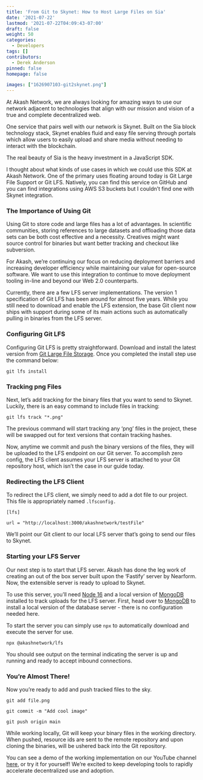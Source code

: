 ```yaml
---
title: 'From Git to Skynet: How to Host Large Files on Sia'
date: '2021-07-22'
lastmod: '2021-07-22T04:09:43-07:00'
draft: false
weight: 50
categories:
  - Developers
tags: []
contributors:
  - Derek Anderson
pinned: false
homepage: false

images: ["1626907103-git2skynet.png"]
---
```

At Akash Network, we are always looking for amazing ways to use our network adjacent to technologies that align with our mission and vision of a true and complete decentralized web. 

One service that pairs well with our network is Skynet. Built on the Sia block technology stack, Skynet enables fluid and easy file serving through portals which allow users to easily upload and share media without needing to interact with the blockchain. 

The real beauty of Sia is the heavy investment in a JavaScript SDK. 

I thought about what kinds of use cases in which we could use this SDK at Akash Network. One of the primary uses floating around today is Git Large File Support or Git LFS. Natively, you can find this service on GitHub and you can find integrations using AWS S3 buckets but I couldn’t find one with Skynet integration.

### **The Importance of Using Git**

Using Git to store code and large files has a lot of advantages. In scientific communities, storing references to large datasets and offloading those data sets can be both cost effective and a necessity. Creatives might want source control for binaries but want better tracking and checkout like subversion.

For Akash, we’re continuing our focus on reducing deployment barriers and increasing developer efficiency while maintaining our value for open-source software. We want to use this integration to continue to move deployment tooling in-line and beyond our Web 2.0 counterparts.

Currently, there are a few LFS server implementations. The version 1 specification of Git LFS has been around for almost five years. While you still need to download and enable the LFS extension, the base Git client now ships with support during some of its main actions such as automatically pulling in binaries from the LFS server.

### **Configuring Git LFS**

Configuring Git LFS is pretty straightforward. Download and install the latest version from [Git Large File Storage](https://git-lfs.github.com/). Once you completed the install step use the command below:

`git lfs install`

### **Tracking png Files**

Next, let’s add tracking for the binary files that you want to send to Skynet. Luckily, there is an easy command to include files in tracking:

`git lfs track "*.png"`

The previous command will start tracking any ‘png’ files in the project, these will be swapped out for text versions that contain tracking hashes.

Now, anytime we commit and push the binary versions of the files, they will be uploaded to the LFS endpoint on our Git server. To accomplish zero config, the LFS client assumes your LFS server is attached to your Git repository host, which isn’t the case in our guide today.

### **Redirecting the LFS Client**

To redirect the LFS client, we simply need to add a dot file to our project. This file is appropriately named `.lfsconfig.`

`[lfs]`

`url = "http://localhost:3000/akashnetwork/testFile"`

We’ll point our Git client to our local LFS server that’s going to send our files to Skynet. 

### **Starting your LFS Server**

Our next step is to start that LFS server. Akash has done the leg work of creating an out of the box server built upon the ‘Fastify’ server by Nearform. Now, the extensible server is ready to upload to Skynet. 

To use this server, you’ll need [Node 16](https://nodejs.org/en/download/current/) and a local version of [MongoDB](https://www.mongodb.com/) installed to track uploads for the LFS server. First, head over to [MongoDB](https://www.mongodb.com/) to install a local version of the database server - there is no configuration needed here.

To start the server you can simply use `npx` to automatically download and execute the server for use.

`npx @akashnetwork/lfs`

You should see output on the terminal indicating the server is up and running and ready to accept inbound connections.

### **You’re Almost There!** 

Now you’re ready to add and push tracked files to the sky.

`git add file.png`

`git commit -m "Add cool image"`

`git push origin main`

While working locally, Git will keep your binary files in the working directory. When pushed, resource ids are sent to the remote repository and upon cloning the binaries, will be ushered back into the Git repository.

You can see a demo of the working implementation on our YouTube channel [here](https://youtu.be/W2pVpefAtA8), or try it for yourself! We’re excited to keep developing tools to rapidly accelerate decentralized use and adoption.